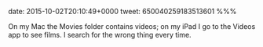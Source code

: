 date: 2015-10-02T20:10:49+0000
tweet: 650040259183513601
%%%

On my Mac the Movies folder contains videos; on my iPad I go to the Videos app to see films. I search for the wrong thing every time.
